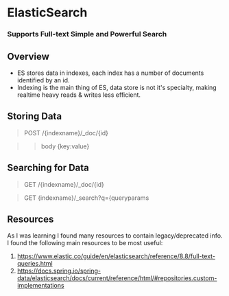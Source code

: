 # ElasticSearch

### Supports Full-text Simple and Powerful Search

## Overview
* ES stores data in indexes, each index has a number of documents identified by an id.
* Indexing is the main thing of ES, data store is not it's specialty, making realtime heavy reads & writes less efficient.

## Storing Data

>POST /{indexname}/_doc/{id}

>>body {key:value}

## Searching for Data

>GET /{indexname}/_doc/{id}

>GET {indexname}/_search?q={queryparams

## Resources
As I was learning I found many resources to contain legacy/deprecated info. I found the following main resources to be most useful:
1. https://www.elastic.co/guide/en/elasticsearch/reference/8.8/full-text-queries.html
1. https://docs.spring.io/spring-data/elasticsearch/docs/current/reference/html/#repositories.custom-implementations